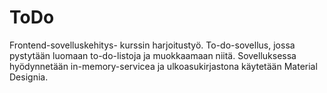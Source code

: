 # ToDo

Frontend-sovelluskehitys- kurssin harjoitustyö.
To-do-sovellus, jossa pystytään luomaan to-do-listoja ja muokkaamaan niitä. Sovelluksessa hyödynnetään in-memory-servicea ja ulkoasukirjastona käytetään Material Designia.
